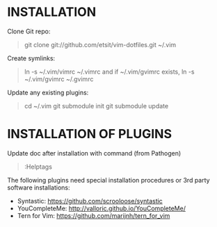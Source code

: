 
INSTALLATION
============

Clone Git repo:
> git clone git://github.com/etsit/vim-dotfiles.git ~/.vim

Create symlinks:
> ln -s ~/.vim/vimrc ~/.vimrc
and if ~/.vim/gvimrc exists,
> ln -s ~/.vim/gvimrc ~/.gvimrc

Update any existing plugins:
> cd ~/.vim
> git submodule init
> git submodule update


INSTALLATION OF PLUGINS
=======================

Update doc after installation with command
(from Pathogen)
> :Helptags

The following plugins need special installation procedures
or 3rd party software installations: 
- Syntastic: https://github.com/scrooloose/syntastic 
- YouCompleteMe: http://valloric.github.io/YouCompleteMe/
- Tern for Vim: https://github.com/marijnh/tern_for_vim

